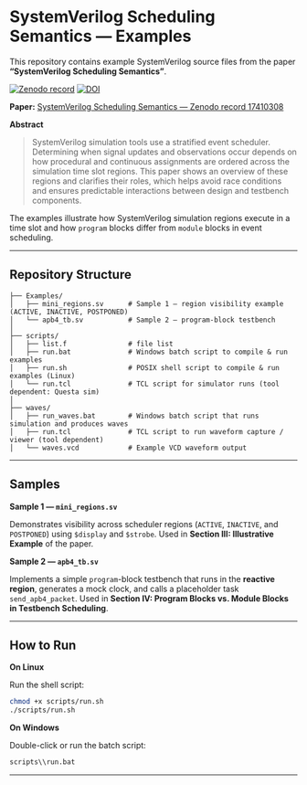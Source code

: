 # SystemVerilog Scheduling Semantics — Examples

This repository contains example SystemVerilog source files from the paper **“SystemVerilog Scheduling Semantics”**.

[![Zenodo record](https://img.shields.io/badge/Zenodo-17410308-blue?logo=zenodo\&style=flat)](https://zenodo.org/records/17410308) [![DOI](https://zenodo.org/badge/DOI/10.5281/zenodo.17410308.svg)](https://doi.org/10.5281/zenodo.17410308)

**Paper:** [SystemVerilog Scheduling Semantics — Zenodo record 17410308](https://zenodo.org/records/17410308)

**Abstract**

> SystemVerilog simulation tools use a stratified event scheduler. Determining when signal updates and observations occur depends on how procedural and continuous assignments are ordered across the simulation time slot regions. This paper shows an overview of these regions and clarifies their roles, which helps avoid race conditions and ensures predictable interactions between design and testbench components.

The examples illustrate how SystemVerilog simulation regions execute in a time slot and how `program` blocks differ from `module` blocks in event scheduling.

---

## Repository Structure

```
├── Examples/
│   ├── mini_regions.sv      # Sample 1 — region visibility example (ACTIVE, INACTIVE, POSTPONED)
│   └── apb4_tb.sv           # Sample 2 — program-block testbench
│
├── scripts/
│   ├── list.f               # file list
│   ├── run.bat              # Windows batch script to compile & run examples
│   ├── run.sh               # POSIX shell script to compile & run examples (Linux)
│   └── run.tcl              # TCL script for simulator runs (tool dependent: Questa sim)
│
├── waves/
│   ├── run_waves.bat        # Windows batch script that runs simulation and produces waves
│   ├── run.tcl              # TCL script to run waveform capture / viewer (tool dependent)
│   └── waves.vcd            # Example VCD waveform output

```

---

## Samples

**Sample 1 — `mini_regions.sv`**

Demonstrates visibility across scheduler regions (`ACTIVE`, `INACTIVE`, and `POSTPONED`) using `$display` and `$strobe`.
Used in **Section III: Illustrative Example** of the paper.

**Sample 2 — `apb4_tb.sv`**

Implements a simple `program`-block testbench that runs in the **reactive region**, generates a mock clock, and calls a placeholder task `send_apb4_packet`.
Used in **Section IV: Program Blocks vs. Module Blocks in Testbench Scheduling**.

---

## How to Run

**On Linux**

Run the shell script:

```bash
chmod +x scripts/run.sh
./scripts/run.sh
```

**On Windows**

Double-click or run the batch script:

```bash
scripts\\run.bat
```

---